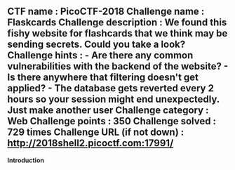 CTF name : PicoCTF-2018
Challenge name : Flaskcards
Challenge description : We found this fishy website for flashcards that we think may be sending secrets. Could you take a look?
Challenge hints : - Are there any common vulnerabilities with the backend of the website?
                  - Is there anywhere that filtering doesn't get applied?
                  - The database gets reverted every 2 hours so your session might end unexpectedly. Just make another user
Challenge category : Web
Challenge points : 350
Challenge solved : 729 times
Challenge URL (if not down) : http://2018shell2.picoctf.com:17991/
-----------------------------------------------------------------------------------------------------------------------------------------
__Introduction__

